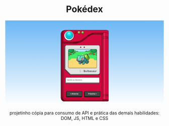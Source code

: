 <h1 align="center"> Pokédex </h1>

<img class="pokemon__image" src="pokédex.png" alt="imagem pokédex">

<p align="center">projetinho cópia para consumo de API e prática das demais habilidades: DOM, JS, HTML e CSS</p>
